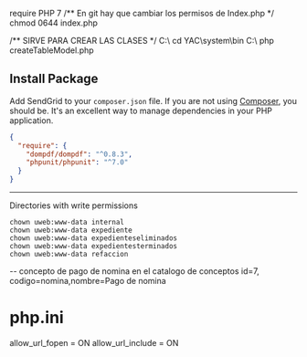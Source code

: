 require PHP 7
/** En git hay que cambiar los permisos de Index.php  */
chmod 0644  index.php

/** SIRVE PARA CREAR LAS CLASES */
C:\ cd  YAC\system\bin 
C:\ php createTableModel.php <TABLA> <NOMBRECLASE>

## Install Package

Add SendGrid to your `composer.json` file. If you are not using [Composer](http://getcomposer.org), you should be. It's an excellent way to manage dependencies in your PHP application.

```json
{
  "require": {
    "dompdf/dompdf": "^0.8.3",
    "phpunit/phpunit": "^7.0"
  }
}
```

-------------

Directories with write permissions

```
chown uweb:www-data internal
chown uweb:www-data expediente
chown uweb:www-data expedienteseliminados
chown uweb:www-data expedientesterminados
chown uweb:www-data refaccion
```

-- 
concepto de pago de nomina en el catalogo de conceptos
id=7, codigo=nomina,nombre=Pago de nomina

# php.ini
allow_url_fopen   = ON
allow_url_include = ON